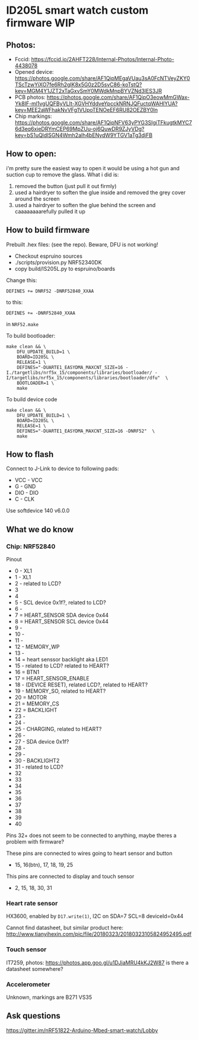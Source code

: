 # ID205L smart watch custom firmware WIP 

## Photos: 
- Fccid: https://fccid.io/2AHFT228/Internal-Photos/Internal-Photo-4438078
- Opened device: https://photos.google.com/share/AF1QipMEgaVUau3sA0FcNTVeyZKY0TScTzwYiXO7fe6Rh2gIK8x5G0z2D5svC86-koTstQ?key=MGM4Y1JZT2xTaGxvSmY0MWdkMnpBYVZNd3lES3JR
- PCB photos: https://photos.google.com/share/AF1QipO3eowMmGWax-Yk8IF-ml1vgUQFByVLIt-XGVHYddveYpcckNRNJQFuctqWAHlYUA?key=MEE2aWFhakNvVFg1VUpoTENOeEF6RU82OEZBY0ln
- Chip markings: https://photos.google.com/share/AF1QipNFV63yPYG3SIgiTFkugtkMYC76d3eq6xieDRYmCEP69MpZUu-oj6QuwDR9ZJyVDg?key=bS1uQldlSGN4Wmh2alh4bENydW9YTGV1aTg3djFB

## How to open:
i'm pretty sure the easiest way to open it would be using a hot gun and suction cup to remove the glass. What i did is:
1) removed the button (just pull it out firmly)
2) used a hairdryer to soften the glue inside and removed the grey cover around the screen
3) used a hairdryer to soften the glue behind the screen and caaaaaaaarefully pulled it up

## How to build firmware
Prebuilt .hex files: (see the repo). Beware, DFU is not working!

- Checkout espruino sources
- ./scripts/provision.py NRF52340DK
- copy build/IS205L.py to espruino/boards

Change this:
```
DEFINES += DNRF52 -DNRF52840_XXAA
```
to this:
```
DEFINES += -DNRF52840_XXAA
```
in `NRF52.make`

To build bootloader:
```
make clean && \
    DFU_UPDATE_BUILD=1 \
    BOARD=ID205L \
    RELEASE=1 \
    DEFINES="-DUARTE1_EASYDMA_MAXCNT_SIZE=16 -I./targetlibs/nrf5x_15/components/libraries/bootloader/ -I/targetlibs/nrf5x_15/components/libraries/bootloader/dfu"  \
    BOOTLOADER=1 \
    make
```
To build device code
```
make clean && \
    DFU_UPDATE_BUILD=1 \
    BOARD=ID205L \
    RELEASE=1 \
    DEFINES="-DUARTE1_EASYDMA_MAXCNT_SIZE=16 -DNRF52"  \
    make
```

## How to flash

Connect to J-Link to device to following pads:
- VCC - VCC
- G - GND
- DIO - DIO  
- C - CLK

Use softdevice 140 v6.0.0

## What we do know
### Chip: NRF52840

Pinout
- 0 - XL1
- 1 - XL1
- 2 - related to LCD?
- 3
- 4
- 5 - SCL device 0x1f?, related to LCD?
- 6 - 
- 7 = HEART_SENSOR SDA device 0x44
- 8 = HEART_SENSOR SCL device 0x44
- 9  - 
- 10 - 
- 11 - 
- 12 - MEMORY_WP
- 13 - 
- 14 = heart senssor backlight aka LED1
- 15 - related to LCD? related to HEART?
- 16 = BTN1
- 17 = HEART_SENSOR_ENABLE
- 18 - (DEVICE RESET), related LCD?, related to HEART?
- 19 - MEMORY_SO, related to HEART?
- 20 = MOTOR
- 21 = MEMORY_CS
- 22 = BACKLIGHT
- 23 - 
- 24 - 
- 25 - CHARGING, related to HEART?
- 26 - 
- 27 - SDA device 0x1f?
- 28 - 
- 29 - 
- 30 - BACKLIGHT2
- 31 - related to LCD?
- 32
- 33
- 34
- 35
- 36
- 37
- 38
- 39
- 40

Pins 32+ does not seem to be connected to anything, maybe theres a problem with firmware?

These pins are connected to wires going to heart sensor and button
- 15, 16(btn), 17, 18, 19, 25

This pins are connected to display and touch sensor
- 2, 15, 18, 30, 31

### Heart rate sensor
HX3600, enabled by `D17.write(1)`, I2C on SDA=7 SCL=8 deviceId=0x44

Cannot find datasheet, but similar product here: http://www.tianyihexin.com/pic/file/20180323/20180323105824952495.pdf

### Touch sensor
IT7259, photos: https://photos.app.goo.gl/u1DJjaMRU4kKJ2W87 is there a datasheet somewhere?

### Accelerometer
Unknown, markings are B271 VS35

## Ask questions
https://gitter.im/nRF51822-Arduino-Mbed-smart-watch/Lobby